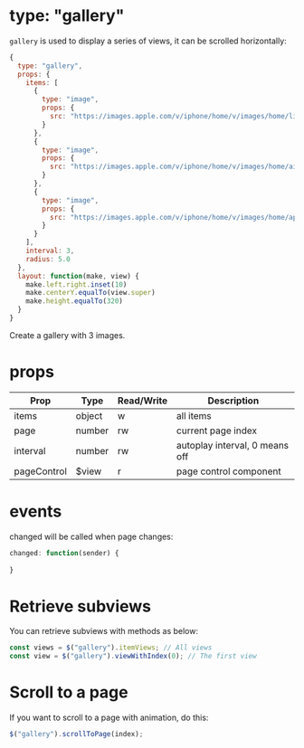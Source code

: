 # type: "gallery"

`gallery` is used to display a series of views, it can be scrolled horizontally:

```js
{
  type: "gallery",
  props: {
    items: [
      {
        type: "image",
        props: {
          src: "https://images.apple.com/v/iphone/home/v/images/home/limited_edition/iphone_7_product_red_large_2x.jpg"
        }
      },
      {
        type: "image",
        props: {
          src: "https://images.apple.com/v/iphone/home/v/images/home/airpods_large_2x.jpg"
        }
      },
      {
        type: "image",
        props: {
          src: "https://images.apple.com/v/iphone/home/v/images/home/apple_pay_large_2x.jpg"
        }
      }
    ],
    interval: 3,
    radius: 5.0
  },
  layout: function(make, view) {
    make.left.right.inset(10)
    make.centerY.equalTo(view.super)
    make.height.equalTo(320)
  }
}
```

Create a gallery with 3 images.

# props

Prop | Type | Read/Write | Description
---|---|---|---
items | object | w | all items
page | number | rw | current page index
interval | number | rw | autoplay interval, 0 means off
pageControl | $view | r | page control component

# events

changed will be called when page changes:

```js
changed: function(sender) {
  
}
```

# Retrieve subviews

You can retrieve subviews with methods as below:

```js
const views = $("gallery").itemViews; // All views
const view = $("gallery").viewWithIndex(0); // The first view
```

# Scroll to a page

If you want to scroll to a page with animation, do this:

```js
$("gallery").scrollToPage(index);
```